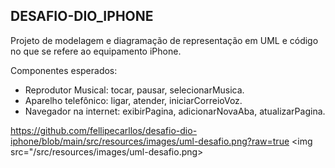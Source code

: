 ## DESAFIO-DIO_IPHONE

Projeto de modelagem e diagramação de representação em UML e código no que se refere ao equipamento iPhone.

Componentes esperados:

* Reprodutor Musical: tocar, pausar, selecionarMusica.
* Aparelho telefônico: ligar, atender, iniciarCorreioVoz.
* Navegador na internet: exibirPagina, adicionarNovaAba, atualizarPagina.

<https://github.com/fellipecarllos/desafio-dio-iphone/blob/main/src/resources/images/uml-desafio.png?raw=true>
<img src="/src/resources/images/uml-desafio.png>

